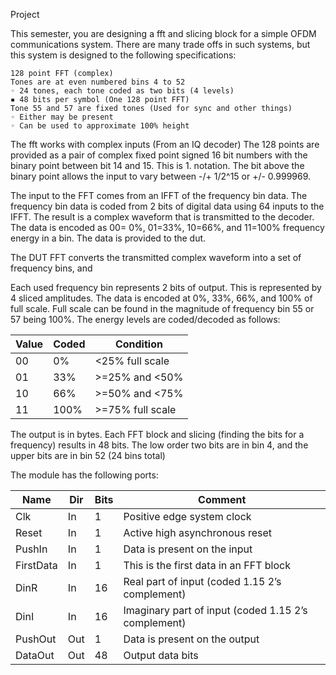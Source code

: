 Project

This semester, you are designing a fft and slicing block for a simple OFDM communications system.
There are many trade offs in such systems, but this system is designed to the following specifications:

    128 point FFT (complex)
    Tones are at even numbered bins 4 to 52
    ◦ 24 tones, each tone coded as two bits (4 levels)
    ▪ 48 bits per symbol (One 128 point FFT)
    Tone 55 and 57 are fixed tones (Used for sync and other things)
    ◦ Either may be present
    ◦ Can be used to approximate 100% height

The fft works with complex inputs (From an IQ decoder) The 128 points are provided as a pair of
complex fixed point signed 16 bit numbers with the binary point between bit 14 and 15. This is 1.
notation. The bit above the binary point allows the input to vary between -/+ 1/2^15 or +/- 0.999969.

The input to the FFT comes from an IFFT of the frequency bin data. The frequency bin data is coded
from 2 bits of digital data using 64 inputs to the IFFT. The result is a complex waveform that is
transmitted to the decoder. The data is encoded as 00= 0%, 01=33%, 10=66%, and 11=100%
frequency energy in a bin. The data is provided to the dut.

The DUT FFT converts the transmitted complex waveform into a set of frequency bins, and

Each used frequency bin represents 2 bits of output. This is represented by 4 sliced amplitudes. The
data is encoded at 0%, 33%, 66%, and 100% of full scale. Full scale can be found in the magnitude of
frequency bin 55 or 57 being 100%. The energy levels are coded/decoded as follows:

| Value | Coded | Condition |
| ----- | ----- | --------- |
| 00 | 0% | <25% full scale |
| 01 | 33% | >=25% and <50% |
| 10 | 66% | >=50% and <75% |
| 11 | 100% | >=75% full scale |

The output is in bytes. Each FFT block and slicing (finding the bits for a frequency) results in 48 bits.
The low order two bits are in bin 4, and the upper bits are in bin 52 (24 bins total)

The module has the following ports:

| Name | Dir | Bits | Comment |
| ---- | --- | ---- | ------- |
| Clk | In | 1 | Positive edge system clock |
| Reset | In | 1 | Active high asynchronous reset |
| PushIn | In | 1 | Data is present on the input |
| FirstData | In | 1 | This is the first data in an FFT block |
| DinR | In | 16 | Real part of input (coded 1.15 2’s complement) |
| DinI | In | 16 | Imaginary part of input (coded 1.15 2’s complement) |
| PushOut | Out | 1 | Data is present on the output |
| DataOut | Out | 48 | Output data bits |
